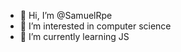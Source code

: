 - 👋 Hi, I’m @SamuelRpe
- 👀 I’m interested in computer science
- 🌱 I’m currently learning JS


<!---
SamuelRpe/SamuelRpe is a ✨ special ✨ repository because its `README.md` (this file) appears on your GitHub profile.
You can click the Preview link to take a look at your changes.
--->
